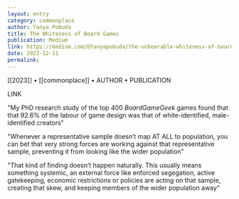 ```yaml
---
layout: entry
category: commonplace
author: Tanya Pobuda
title: The Whiteness of Board Games
publication: Medium
link: https://medium.com/@tanyapobuda/the-unbearable-whiteness-of-board-games-1eb8d1f2688f
date: 2023-12-11
permalink:
---
```


[[2023]] • [[commonplace]] • AUTHOR • PUBLICATION

LINK

"My PhD research study of the top 400 *BoardGameGeek* games found that that 92.6% of the labour of game design was that of white-identified, male-identified creators"

"Whenever a representative sample doesn’t map AT ALL to population, you can bet that very strong forces are working against that representative sample, preventing it from looking like the wider population"

"That kind of finding doesn’t happen naturally. This usually means something systemic, an external force like enforced segegation, active gatekeeping, economic restrictions or policies are acting on that sample, creating that skew, and keeping members of the wider population away"
